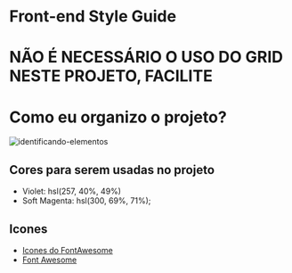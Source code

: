 # Front-end Style Guide

# NÃO É NECESSÁRIO O USO DO GRID NESTE PROJETO, FACILITE

# Como eu organizo o projeto?

![identificando-elementos](./src/design/identificando-elementos-visualmente.png)

## Cores para serem usadas no projeto 

- Violet: hsl(257, 40%, 49%)
- Soft Magenta: hsl(300, 69%, 71%);

## Icones
- [Icones do FontAwesome](https://fontawesome.com/v5/search)
- [Font Awesome](https://fontawesome.com/)


